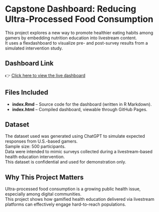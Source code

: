 # Capstone Dashboard: Reducing Ultra-Processed Food Consumption

This project explores a new way to promote healthier eating habits among gamers by embedding nutrition education into livestream content.  
It uses a flexdashboard to visualize pre- and post-survey results from a simulated intervention study.

## Dashboard Link
👉 [Click here to view the live dashboard](https://sim960082.github.io/flexdashboard-project/)
## Files Included
- **index.Rmd** – Source code for the dashboard (written in R Markdown).
- **index.html** – Compiled dashboard, viewable through GitHub Pages.

## Dataset
The dataset used was generated using ChatGPT to simulate expected responses from U.S.-based gamers.  
Sample size: 500 participants.  
Data were intended to mimic surveys collected during a livestream-based health education intervention.  
This dataset is confidential and used for demonstration only.

## Why This Project Matters
Ultra-processed food consumption is a growing public health issue, especially among digital communities.  
This project shows how gamified health education delivered via livestream platforms can effectively engage hard-to-reach populations.
